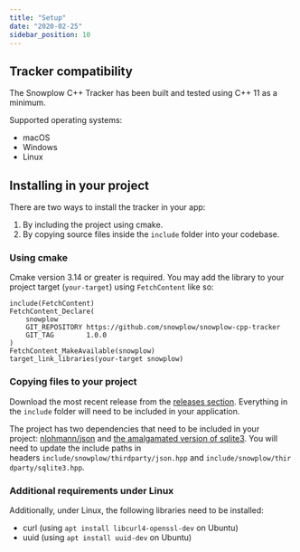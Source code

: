 ```yaml
---
title: "Setup"
date: "2020-02-25"
sidebar_position: 10
---
```


## Tracker compatibility

The Snowplow C++ Tracker has been built and tested using C++ 11 as a minimum.

Supported operating systems:

- macOS
- Windows
- Linux

## Installing in your project

There are two ways to install the tracker in your app:

1. By including the project using cmake.
2. By copying source files inside the `include` folder into your codebase.

### Using cmake

Cmake version 3.14 or greater is required. You may add the library to your project target (`your-target`) using `FetchContent` like so:

```
include(FetchContent)
FetchContent_Declare(
    snowplow
    GIT_REPOSITORY https://github.com/snowplow/snowplow-cpp-tracker
    GIT_TAG        1.0.0
)
FetchContent_MakeAvailable(snowplow)
target_link_libraries(your-target snowplow)
```

### Copying files to your project

Download the most recent release from the [releases section](https://github.com/snowplow/snowplow-cpp-tracker/releases). Everything in the `include` folder will need to be included in your application.

The project has two dependencies that need to be included in your project: [nlohmann/json](https://github.com/nlohmann/json) and [the amalgamated version of sqlite3](https://www.sqlite.org/download.html). You will need to update the include paths in headers `include/snowplow/thirdparty/json.hpp` and `include/snowplow/thirdparty/sqlite3.hpp`.

### Additional requirements under Linux

Additionally, under Linux, the following libraries need to be installed:

- curl (using `apt install libcurl4-openssl-dev` on Ubuntu)
- uuid (using `apt install uuid-dev` on Ubuntu)
